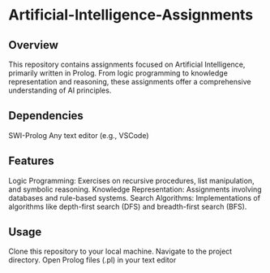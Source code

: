 # Artificial-Intelligence-Assignments
## Overview
This repository contains assignments focused on Artificial Intelligence, primarily written in Prolog. From logic programming to knowledge representation and reasoning, these assignments offer a comprehensive understanding of AI principles.

## Dependencies
SWI-Prolog
Any text editor (e.g., VSCode)

## Features
Logic Programming: Exercises on recursive procedures, list manipulation, and symbolic reasoning.
Knowledge Representation: Assignments involving databases and rule-based systems.
Search Algorithms: Implementations of algorithms like depth-first search (DFS) and breadth-first search (BFS).

## Usage
Clone this repository to your local machine.
Navigate to the project directory.
Open Prolog files (.pl) in your text editor
